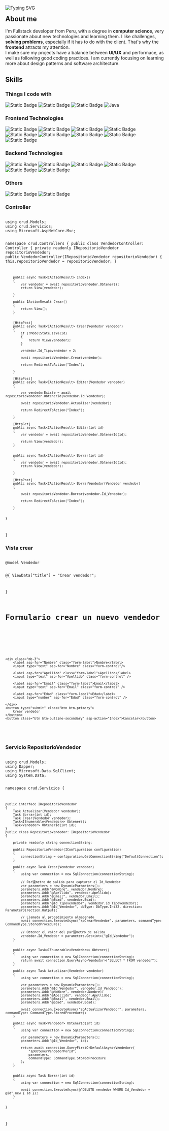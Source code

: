 <span href="https://git.io/typing-svg"><img src="https://readme-typing-svg.demolab.com?font=Fira+Code&weight=500&size=30&duration=1000&pause=1000&color=A5B4FC&vCenter=true&repeat=false&random=false&width=436&height=32&lines=Full-Stack+Developer" alt="Typing SVG" /></span>
<h2 style="margin-top: 0;">About me</h2>
<p>I'm Fullstack developer from  Peru, with a degree in <b>computer science</b>, very passionate about new technologies and learning them. I like challenges, <b>solving problems</b>, especially if it has to do with the client. That's why the <b>frontend</b> attracts my attention.<br/> I make sure my projects have a balance between <b>UI/UX</b> and performace, as well as following good coding practices. I am currently focusing on learning more about design patterns and software architecture.</p>
<h2>Skills</h2>
<h3>Things I code with</h3>
<span href="#"><img alt="Static Badge" src="https://img.shields.io/badge/JavaScript-0f172a?logo=javascript"></span>
<span href="#"><img alt="Static Badge" src="https://img.shields.io/badge/TypeScript-0f172a?logo=typescript"></span>
<span href="#"><img alt="Static Badge" src="https://img.shields.io/badge/Python-0f172a?logo=python"></span>
<span href="#"><img alt="Java" src="https://custom-icon-badges.demolab.com/badge/Java-0f172a?logo=java&logoColor=white"></span>
<h3>Frontend Technologies</h3>
<span href="#"><img alt="Static Badge" src="https://img.shields.io/badge/HTML-0f172a?logo=html5"></span>
<span href="#"><img alt="Static Badge" src="https://img.shields.io/badge/CSS-0f172a?logo=css3"></span>
<span href="#"><img alt="Static Badge" src="https://img.shields.io/badge/React-0f172a?logo=react"></span>
<span href="#"><img alt="Static Badge" src="https://img.shields.io/badge/React_Query-0f172a?logo=reactquery"></span>
<span href="#"><img alt="Static Badge" src="https://img.shields.io/badge/Zustand-0f172a"></span>
<span href="#"><img alt="Static Badge" src="https://img.shields.io/badge/Tailwind_CSS-0f172a?logo=tailwindcss"></span>
<span href="#"><img alt="Static Badge" src="https://img.shields.io/badge/Radix_UI-0f172a?logo=radixui"></span>
<span href="#"><img alt="Static Badge" src="https://img.shields.io/badge/Next_JS-0f172a?logo=nextdotjs"></span>
<span href="#"><img alt="Static Badge" src="https://img.shields.io/badge/Angular-0f172a?logo=angular"></span>
<h3>Backend Technologies</h3>
<span href="#"><img alt="Static Badge" src="https://img.shields.io/badge/Node_JS-0f172a?logo=nodedotjs"></span>
<span href="#"><img alt="Static Badge" src="https://img.shields.io/badge/Express-0f172a?logo=express"></span>
<span href="#"><img alt="Static Badge" src="https://img.shields.io/badge/MongoDB-0f172a?logo=mongodb"></span>
<span href="#"><img alt="Static Badge" src="https://img.shields.io/badge/Postgresql-0f172a?logo=postgresql"></span>
<span href="#"><img alt="Static Badge" src="https://img.shields.io/badge/Mysql-0f172a?logo=mysql"></span>
<span href="#"><img alt="Static Badge" src="https://img.shields.io/badge/SQL_Server-0f172a?logo=microsoftsqlserver"></span>
<h3>Others</h3>
<span href="#"><img alt="Static Badge" src="https://img.shields.io/badge/Git-0f172a?logo=git"></span>
<span href="#"><img alt="Static Badge" src="https://img.shields.io/badge/Postman-0f172a?logo=postman"></span>



<h3>Controller</h3>
<code>
using crud.Models;
using crud.Servicios;
using Microsoft.AspNetCore.Mvc;

namespace crud.Controllers
{
    public class VendedorController: Controller
    {
        private readonly IRepositorioVendedor repositorioVendedor;
        public VendedorController(IRepositorioVendedor repositorioVendedor) { 
            this.repositorioVendedor = repositorioVendedor;
        }

        public async Task<IActionResult> Index()
        {
            var vendedor = await repositorioVendedor.Obtener();
            return View(vendedor);

        }

        public IActionResult Crear()
        {
            return View();
        }


        [HttpPost]
        public async Task<IActionResult> Crear(Vendedor vendedor)
        {
            if (!ModelState.IsValid)
            {
                return View(vendedor);
            }

            vendedor.Id_Tipovendedor = 2;

            await repositorioVendedor.Crear(vendedor);

            return RedirectToAction("Index");
        
        }

        [HttpPost]
        public async Task<IActionResult> Editar(Vendedor vendedor)
        {

            var vendedorExiste = await repositorioVendedor.ObtenerId(vendedor.Id_Vendedor);

            await repositorioVendedor.Actualizar(vendedor);

            return RedirectToAction("Index");

        }

        [HttpGet]
        public async Task<IActionResult> Editar(int id)
        {
            var vendedor = await repositorioVendedor.ObtenerId(id);

            return View(vendedor);
        }


        public async Task<IActionResult> Borrar(int id)
        {
            var vendedor = await repositorioVendedor.ObtenerId(id);
            return View(vendedor);

        }

        [HttpPost]
        public async Task<IActionResult> BorrarVendedor(Vendedor vendedor)
        {

            await repositorioVendedor.Borrar(vendedor.Id_Vendedor);

            return RedirectToAction("Index");

        }


    }
}
</code>

<h3>Vista crear </h3>
<code>
@model Vendedor

@{
    ViewData["title"] = "Crear vendedor";

}

<h1 class="text-primary">Formulario crear un nuevo vendedor</h1>

<div asp-validation-summary="All" class="text-danger"></div>

<form asp-controller="Vendedor" asp-action="Crear">

    <div class="mb-3">
        <label asp-for="Nombre" class="form-label">Nombre</label>
        <input type="text" asp-for="Nombre" class="form-control"/>

        <label asp-for="Apellido" class="form-label">Apellido</label>
        <input type="text" asp-for="Apellido" class="form-control" />

        <label asp-for="Email" class="form-label">Email</label>
        <input type="text" asp-for="Email" class="form-control" />

        <label asp-for="Edad" class="form-label">Edad</label>
        <input type="number" asp-for="Edad" class="form-control" />

    </div>
    <button type="submit" class="btn btn-primary">
        Crear vendedor
    </button>
    <button class="btn btn-outline-secondary" asp-action="Index">Cancelar</button>
</form>
</code>

<h3>Servicio RepositorioVendedor</h3>

<code>
using crud.Models;
using Dapper;
using Microsoft.Data.SqlClient;
using System.Data;

namespace crud.Servicios
{

    public interface IRepositorioVendedor
    {
        Task Actualizar(Vendedor vendedor);
        Task Borrar(int id);
        Task Crear(Vendedor vendedor);
        Task<IEnumerable<Vendedor>> Obtener();
        Task<Vendedor> ObtenerId(int id);
    }
    public class RepositorioVendedor: IRepositorioVendedor
    {

        private readonly string connectionString;

        public RepositorioVendedor(IConfiguration configuration)
        {
            connectionString = configuration.GetConnectionString("DefaultConnection");
        }

        public async Task Crear(Vendedor vendedor)
        {
            using var connection = new SqlConnection(connectionString);

            // Par谩metro de salida para capturar el Id_Vendedor
            var parameters = new DynamicParameters();
            parameters.Add("@Nombre", vendedor.Nombre);
            parameters.Add("@Apellido", vendedor.Apellido);
            parameters.Add("@Email", vendedor.Email);
            parameters.Add("@Edad", vendedor.Edad);
            parameters.Add("@Id_Tipovendedor", vendedor.Id_Tipovendedor);
            parameters.Add("@Id_Vendedor", dbType: DbType.Int32, direction: ParameterDirection.Output);

            // Llamada al procedimiento almacenado
            await connection.ExecuteAsync("spCrearVendedor", parameters, commandType: CommandType.StoredProcedure);

            // Obtener el valor del par谩metro de salida
            vendedor.Id_Vendedor = parameters.Get<int>("@Id_Vendedor");
        }


        public async Task<IEnumerable<Vendedor>> Obtener()
        {
            using var connection = new SqlConnection(connectionString);
            return await connection.QueryAsync<Vendedor>("SELECT * FROM vendedor");
        }

        public async Task Actualizar(Vendedor vendedor)
        {
            using var connection = new SqlConnection(connectionString);

            var parameters = new DynamicParameters();
            parameters.Add("@Id_Vendedor", vendedor.Id_Vendedor);
            parameters.Add("@Nombre", vendedor.Nombre);
            parameters.Add("@Apellido", vendedor.Apellido);
            parameters.Add("@Email", vendedor.Email);
            parameters.Add("@Edad", vendedor.Edad);

            await connection.ExecuteAsync("spActualizarVendedor", parameters, commandType: CommandType.StoredProcedure);
        }

        public async Task<Vendedor> ObtenerId(int id)
        {
            using var connection = new SqlConnection(connectionString);

            var parameters = new DynamicParameters();
            parameters.Add("@Id_Vendedor", id);

            return await connection.QueryFirstOrDefaultAsync<Vendedor>(
                "spObtenerVendedorPorId",
                parameters,
                commandType: CommandType.StoredProcedure
            );
        }


        public async Task Borrar(int id)
        {
            using var connection = new SqlConnection(connectionString);

            await connection.ExecuteAsync(@"DELETE vendedor WHERE Id_Vendedor = @id",new { id });
        }


    }

    
}
</code>






